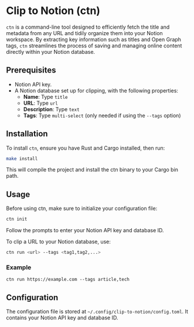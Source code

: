 # Clip to Notion (ctn)

`ctn` is a command-line tool designed to efficiently fetch the title and metadata from any URL and tidily organize them into your Notion workspace. By extracting key information such as titles and Open Graph tags, `ctn` streamlines the process of saving and managing online content directly within your Notion database.

## Prerequisites

- Notion API key.
- A Notion database set up for clipping, with the following properties:
  - **Name**: Type `title`
  - **URL**: Type `url`
  - **Description**: Type `text`
  - **Tags**: Type `multi-select` (only needed if using the `--tags` option)

## Installation

To install `ctn`, ensure you have Rust and Cargo installed, then run:

```sh
make install
```

This will compile the project and install the ctn binary to your Cargo bin path.

## Usage

Before using ctn, make sure to initialize your configuration file:

```sh
ctn init
```

Follow the prompts to enter your Notion API key and database ID.

To clip a URL to your Notion database, use:

```sh
ctn run <url> --tags <tag1,tag2,...>
```

### Example

```
ctn run https://example.com --tags article,tech
```

## Configuration

The configuration file is stored at `~/.config/clip-to-notion/config.toml`. It contains your Notion API key and database ID.
